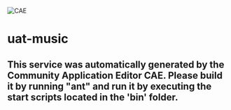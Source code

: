 ![CAE](https://github.com/testcae/microservice-uat-music/blob/master/img/logo.png)  

uat-music
===================


This service was automatically generated by the Community Application Editor CAE. Please build it by running "ant" and run it by executing the start scripts located in the 'bin' folder.
---------------
